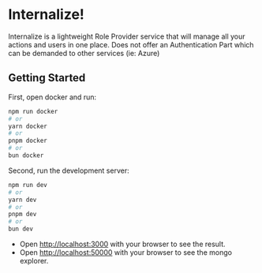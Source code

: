 # Internalize!

Internalize is a lightweight Role Provider service that will manage all your actions and users in one place. Does not offer an Authentication Part which can be demanded to other services (ie: Azure)

## Getting Started
First, open docker and run:

```bash
npm run docker
# or
yarn docker
# or
pnpm docker
# or
bun docker
```

Second, run the development server:

```bash
npm run dev
# or
yarn dev
# or
pnpm dev
# or
bun dev
```

- Open [http://localhost:3000](http://localhost:3000) with your browser to see the result.
- Open [http://localhost:50000](http://localhost:50000) with your browser to see the mongo explorer.

